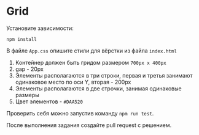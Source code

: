 # Grid

Установите зависимости:

```
npm install
```

В файле `App.css` опишите стили для вёрстки из файла `index.html`

1. Контейнер должен быть гридом размером `700px x 400px`
1. gap - 20px
1. Элементы располагаются в три строки, первая и третья занимают одинаковое место по оси Y, вторая - 200px
1. Элементы располагаются в две строчки, занимая одинаковые размеры
1. Цвет элементов - `#DAA520`

Проверить себя можно запустив команду `npm run test`.

После выполнения задания создайте pull request с решением.
